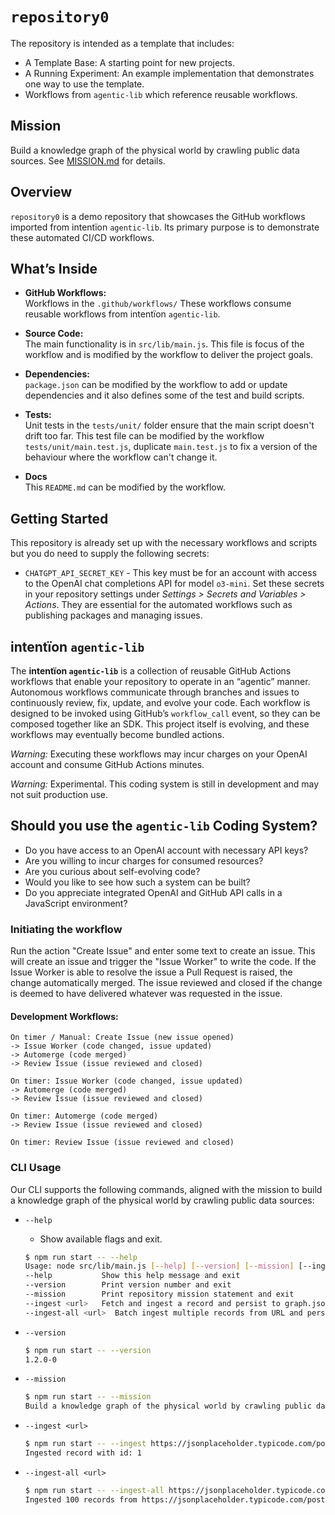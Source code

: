 # `repository0`

The repository is intended as a template that includes:
* A Template Base: A starting point for new projects.
* A Running Experiment: An example implementation that demonstrates one way to use the template.
* Workflows from `agentic-lib` which reference reusable workflows.

## Mission
Build a knowledge graph of the physical world by crawling public data sources. See [MISSION.md](MISSION.md) for details.

## Overview
`repository0` is a demo repository that showcases the GitHub workflows imported from intentïon `agentic-lib`. Its primary purpose is to demonstrate these automated CI/CD workflows.

## What’s Inside

- **GitHub Workflows:**  
  Workflows in the `.github/workflows/` These workflows consume reusable workflows from intentïon `agentic-lib`.

- **Source Code:**  
  The main functionality is in `src/lib/main.js`. This file is focus of the workflow and is modified by the workflow to deliver the project goals.

- **Dependencies:**  
  `package.json` can be modified by the workflow to add or update dependencies and it also defines some of the test and build scripts.

- **Tests:**  
  Unit tests in the `tests/unit/` folder ensure that the main script doesn't drift too far.
  This test file can be modified by the workflow `tests/unit/main.test.js`, duplicate `main.test.js` to fix a version of the behaviour where the workflow can't change it.

- **Docs**  
  This `README.md` can be modified by the workflow.

## Getting Started

This repository is already set up with the necessary workflows and scripts but you do need to supply the following secrets:
- `CHATGPT_API_SECRET_KEY` - This key must be for an account with access to the OpenAI chat completions API for model `o3-mini`.
  Set these secrets in your repository settings under *Settings > Secrets and Variables > Actions*. They are essential for the automated workflows such as publishing packages and managing issues.

## intentïon `agentic-lib`

The **intentïon `agentic-lib`** is a collection of reusable GitHub Actions workflows that enable your repository to operate in an “agentic” manner. Autonomous workflows communicate through branches and issues to continuously review, fix, update, and evolve your code. Each workflow is designed to be invoked using GitHub’s `workflow_call` event, so they can be composed together like an SDK. This project itself is evolving, and these workflows may eventually become bundled actions.

*Warning:* Executing these workflows may incur charges on your OpenAI account and consume GitHub Actions minutes.

*Warning:* Experimental. This coding system is still in development and may not suit production use.

## Should you use the `agentic-lib` Coding System?

* Do you have access to an OpenAI account with necessary API keys?
* Are you willing to incur charges for consumed resources?
* Are you curious about self-evolving code?
* Would you like to see how such a system can be built?
* Do you appreciate integrated OpenAI and GitHub API calls in a JavaScript environment?

### Initiating the workflow

Run the action "Create Issue" and enter some text to create an issue. This will create an issue and trigger the "Issue Worker" to write the code.
If the Issue Worker is able to resolve the issue a Pull Request is raised, the change automatically merged.
The issue reviewed and closed if the change is deemed to have delivered whatever was requested in the issue.

#### Development Workflows:
```
On timer / Manual: Create Issue (new issue opened) 
-> Issue Worker (code changed, issue updated) 
-> Automerge (code merged)
-> Review Issue (issue reviewed and closed)

On timer: Issue Worker (code changed, issue updated) 
-> Automerge (code merged)
-> Review Issue (issue reviewed and closed)

On timer: Automerge (code merged)
-> Review Issue (issue reviewed and closed)

On timer: Review Issue (issue reviewed and closed)
```

### CLI Usage

Our CLI supports the following commands, aligned with the mission to build a knowledge graph of the physical world by crawling public data sources:

- `--help`
  - Show available flags and exit.
  ```bash
  $ npm run start -- --help
  Usage: node src/lib/main.js [--help] [--version] [--mission] [--ingest <url>] [--ingest-all <url>]
  --help           Show this help message and exit
  --version        Print version number and exit
  --mission        Print repository mission statement and exit
  --ingest <url>   Fetch and ingest a record and persist to graph.json
  --ingest-all <url>  Batch ingest multiple records from URL and persist to graph.json
  ```

- `--version`
  ```bash
  $ npm run start -- --version
  1.2.0-0
  ```

- `--mission`
  ```bash
  $ npm run start -- --mission
  Build a knowledge graph of the physical world by crawling public data sources.
  ```

- `--ingest <url>`
  ```bash
  $ npm run start -- --ingest https://jsonplaceholder.typicode.com/posts/1
  Ingested record with id: 1
  ```

- `--ingest-all <url>`
  ```bash
  $ npm run start -- --ingest-all https://jsonplaceholder.typicode.com/posts
  Ingested 100 records from https://jsonplaceholder.typicode.com/posts
  ```
